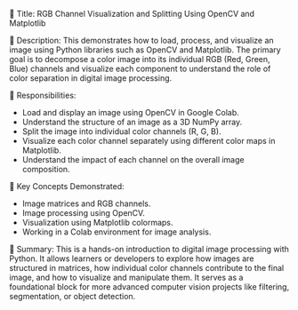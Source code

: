 📌 Title:
RGB Channel Visualization and Splitting Using OpenCV and Matplotlib

📝 Description:
This  demonstrates how to load, process, and visualize an image using Python libraries such as OpenCV and Matplotlib. The primary goal is to decompose a color image into its individual RGB (Red, Green, Blue) channels and visualize each component to understand the role of color separation in digital image processing.


🎯 Responsibilities:
* Load and display an image using OpenCV in Google Colab.
* Understand the structure of an image as a 3D NumPy array.
* Split the image into individual color channels (R, G, B).
* Visualize each color channel separately using different color maps in Matplotlib.
* Understand the impact of each channel on the overall image composition.
  
  

📖 Key Concepts Demonstrated:
* Image matrices and RGB channels.
* Image processing using OpenCV.
* Visualization using Matplotlib colormaps.
* Working in a Colab environment for image analysis.
  
  

🧾 Summary:
This  is a hands-on introduction to digital image processing with Python. It allows learners or developers to explore how images are structured in matrices, how individual color channels contribute to the final image, and how to visualize and manipulate them. It serves as a foundational block for more advanced computer vision projects like filtering, segmentation, or object detection.


